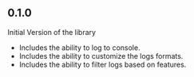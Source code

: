 ## 0.1.0

Initial Version of the library

- Includes the ability to log to console.
- Includes the ability to customize the logs formats.
- Includes the ability to filter logs based on features.
